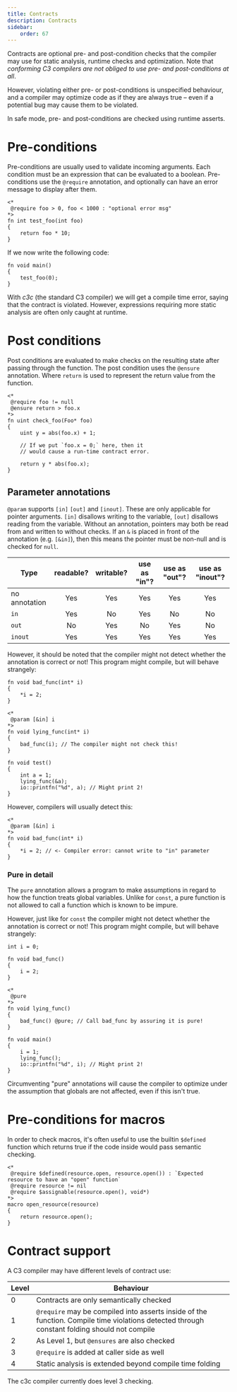 ```yaml
---
title: Contracts
description: Contracts
sidebar:
    order: 67
---
```


Contracts are optional pre- and post-condition checks that the compiler may 
use for static analysis, runtime checks and optimization. Note that 
_conforming C3 compilers are not obliged to use pre- and post-conditions at all_. 

However, violating either pre- or post-conditions is unspecified behaviour, 
and a compiler may optimize code as if they are always true – even if 
a potential bug may cause them to be violated.

In safe mode, pre- and post-conditions are checked using runtime asserts.

# Pre-conditions

Pre-conditions are usually used to validate incoming arguments.
Each condition must be an expression that can be evaluated to a boolean.
Pre-conditions use the `@require` annotation, and optionally can have an
error message to display after them.

```c3
<*
 @require foo > 0, foo < 1000 : "optional error msg"
*>
fn int test_foo(int foo)
{
    return foo * 10;
}
```

If we now write the following code:

```c3
fn void main()
{
    test_foo(0);
}
```

With *c3c* (the standard C3 compiler) we will get a compile time error, saying
that the contract is violated. However, expressions requiring more static analysis
are often only caught at runtime.

# Post conditions

Post conditions are evaluated to make checks on the resulting state after passing through the function.
The post condition uses the `@ensure` annotation. Where `return` is used to represent the return value from the function.

```c3
<*
 @require foo != null
 @ensure return > foo.x
*>
fn uint check_foo(Foo* foo)
{
    uint y = abs(foo.x) + 1;
    
    // If we put `foo.x = 0;` here, then it
    // would cause a run-time contract error.
    
    return y * abs(foo.x);
}
```

## Parameter annotations

`@param` supports `[in]` `[out]` and `[inout]`. These are only applicable
for pointer arguments. `[in]` disallows writing to the variable,
`[out]` disallows reading from the variable. Without an annotation,
pointers may both be read from and written to without checks. If an `&` is placed
in front of the annotation (e.g. `[&in]`), then this means the pointer must be non-null
and is checked for `null`.

| Type          | readable? | writable? | use as "in"? | use as "out"? | use as "inout"? |
|---------------|:---------:|:---------:|:------------:|:-------------:|:---------------:|
| no annotation |    Yes    |    Yes    |     Yes      |      Yes      |       Yes       |
| `in`          |    Yes    |    No     |     Yes      |      No       |        No       |
| `out`         |    No     |    Yes    |      No      |      Yes      |        No       |
| `inout`       |    Yes    |    Yes    |     Yes      |      Yes      |       Yes       |

However, it should be noted that the compiler might not detect whether the annotation is correct or not! This program might compile, but will behave strangely:

```c3
fn void bad_func(int* i)
{
    *i = 2;
}

<*
 @param [&in] i
*>
fn void lying_func(int* i)
{
    bad_func(i); // The compiler might not check this!
}

fn void test()
{
    int a = 1;
    lying_func(&a);
    io::printfn("%d", a); // Might print 2!
}
```

However, compilers will usually detect this:

```c3
<*
 @param [&in] i
*>
fn void bad_func(int* i)
{
    *i = 2; // <- Compiler error: cannot write to "in" parameter
}
```

### Pure in detail

The `pure` annotation allows a program to make assumptions in regard to how the function treats global variables.
Unlike for `const`, a pure function is not allowed to call a function which is known to be impure.

However, just like for `const` the compiler might not detect whether the annotation
is correct or not! This program might compile, but will behave strangely:

```c3
int i = 0;

fn void bad_func()
{
    i = 2;
}

<*
 @pure
*>
fn void lying_func()
{
    bad_func() @pure; // Call bad_func by assuring it is pure!
}

fn void main()
{
    i = 1;
    lying_func();
    io::printfn("%d", i); // Might print 2!
}
```

Circumventing "pure" annotations will cause the compiler to optimize under the assumption
that globals are not affected, even if this isn't true.


# Pre-conditions for macros

In order to check macros, it's often useful to use the builtin `$defined`
function which returns true if the code inside would pass semantic checking.


```c3
<*
 @require $defined(resource.open, resource.open()) : `Expected resource to have an "open" function`
 @require resource != nil
 @require $assignable(resource.open(), void*)
*>
macro open_resource(resource)
{
    return resource.open();
}
```

# Contract support

A C3 compiler may have different levels of contract use:

| Level | Behaviour                                                                                                                                    |
|-------|----------------------------------------------------------------------------------------------------------------------------------------------|
| 0     | Contracts are only semantically checked                                                                                                      |
| 1     | `@require` may be compiled into asserts inside of the function. Compile time violations detected through constant folding should not compile |
| 2     | As Level 1, but `@ensures` are also checked                                                                                                  |
| 3     | `@require` is added at caller side as well                                                                                                   |
| 4     | Static analysis is extended beyond compile time folding |

The c3c compiler currently does level 3 checking.
